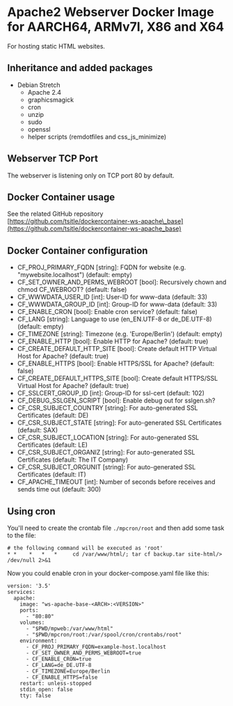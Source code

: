 # Apache2 Webserver Docker Image for AARCH64, ARMv7l, X86 and X64

For hosting static HTML websites.

## Inheritance and added packages

- Debian Stretch
	- Apache 2.4
	- graphicsmagick
	- cron
	- unzip
	- sudo
	- openssl
	- helper scripts (remdotfiles and css_js_minimize)

## Webserver TCP Port

The webserver is listening only on TCP port 80 by default.

## Docker Container usage

See the related GitHub repository [https://github.com/tsitle/dockercontainer-ws-apache\_base](https://github.com/tsitle/dockercontainer-ws-apache_base)

## Docker Container configuration

- CF\_PROJ\_PRIMARY\_FQDN [string]: FQDN for website (e.g. "mywebsite.localhost") (default: empty)
- CF\_SET\_OWNER\_AND\_PERMS\_WEBROOT [bool]: Recursively chown and chmod CF\_WEBROOT? (default: false)
- CF\_WWWDATA\_USER\_ID [int]: User-ID for www-data (default: 33)
- CF\_WWWDATA\_GROUP\_ID [int]: Group-ID for www-data (default: 33)
- CF\_ENABLE\_CRON [bool]: Enable cron service? (default: false)
- CF\_LANG [string]: Language to use (en\_EN.UTF-8 or de\_DE.UTF-8) (default: empty)
- CF\_TIMEZONE [string]: Timezone (e.g. 'Europe/Berlin') (default: empty)
- CF\_ENABLE\_HTTP [bool]: Enable HTTP for Apache? (default: true)
- CF\_CREATE\_DEFAULT\_HTTP\_SITE [bool]: Create default HTTP Virtual Host for Apache? (default: true)
- CF\_ENABLE\_HTTPS [bool]: Enable HTTPS/SSL for Apache? (default: false)
- CF\_CREATE\_DEFAULT\_HTTPS\_SITE [bool]: Create default HTTPS/SSL Virtual Host for Apache? (default: true)
- CF\_SSLCERT\_GROUP\_ID [int]: Group-ID for ssl-cert (default: 102)
- CF\_DEBUG\_SSLGEN\_SCRIPT [bool]: Enable debug out for sslgen.sh?
- CF\_CSR\_SUBJECT\_COUNTRY [string]: For auto-generated SSL Certificates (default: DE)
- CF\_CSR\_SUBJECT\_STATE [string]: For auto-generated SSL Certificates (default: SAX)
- CF\_CSR\_SUBJECT\_LOCATION [string]: For auto-generated SSL Certificates (default: LE)
- CF\_CSR\_SUBJECT\_ORGANIZ [string]: For auto-generated SSL Certificates (default: The IT Company)
- CF\_CSR\_SUBJECT\_ORGUNIT [string]: For auto-generated SSL Certificates (default: IT)
- CF\_APACHE\_TIMEOUT [int]: Number of seconds before receives and sends time out (default: 300)

## Using cron

You'll need to create the crontab file `./mpcron/root` and then add some task to the file:

```
# the following command will be executed as 'root'
* *    *   *   *     cd /var/www/html/; tar cf backup.tar site-html/> /dev/null 2>&1
```

Now you could enable cron in your docker-compose.yaml file like this:

```
version: '3.5'
services:
  apache:
    image: "ws-apache-base-<ARCH>:<VERSION>"
    ports:
      - "80:80"
    volumes:
      - "$PWD/mpweb:/var/www/html"
      - "$PWD/mpcron/root:/var/spool/cron/crontabs/root"
    environment:
      - CF_PROJ_PRIMARY_FQDN=example-host.localhost
      - CF_SET_OWNER_AND_PERMS_WEBROOT=true
      - CF_ENABLE_CRON=true
      - CF_LANG=de_DE.UTF-8
      - CF_TIMEZONE=Europe/Berlin
      - CF_ENABLE_HTTPS=false
    restart: unless-stopped
    stdin_open: false
    tty: false
```
